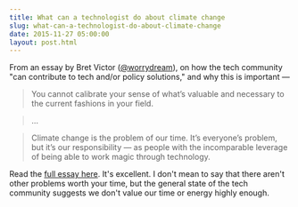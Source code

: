 ```yaml
---
title: What can a technologist do about climate change
slug: what-can-a-technologist-do-about-climate-change
date: 2015-11-27 05:00:00
layout: post.html
---
```


From an essay by Bret Victor ([@worrydream](https://twitter.com/worrydream)), on how the tech community "can contribute to tech and/or policy solutions," and why this is important —

> You cannot calibrate your sense of what’s valuable and necessary to the current fashions in your field.

> …

> Climate change is the problem of our time. It’s everyone’s problem, but it’s our responsibility — as people with the incomparable leverage of being able to work magic through technology.

Read the [full essay here](http://worrydream.com/ClimateChange/). It's excellent. I don't mean to say that there aren't other problems worth your time, but the general state of the tech community suggests we don't value our time or energy highly enough.

